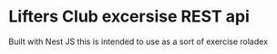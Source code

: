 # Lifters Club excersise REST api
Built with Nest JS this is intended to use as a sort of exercise roladex

